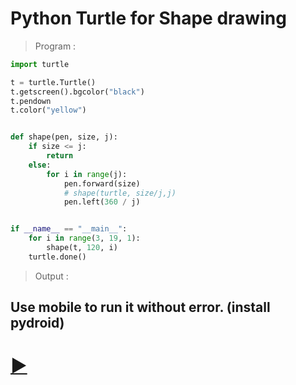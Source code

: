 # Python Turtle for Shape drawing
> Program :
```python
import turtle

t = turtle.Turtle()
t.getscreen().bgcolor("black")
t.pendown
t.color("yellow")


def shape(pen, size, j):
    if size <= j:
        return
    else:
        for i in range(j):
            pen.forward(size)
            # shape(turtle, size/j,j)
            pen.left(360 / j)


if __name__ == "__main__":
    for i in range(3, 19, 1):
        shape(t, 120, i)
    turtle.done()
```
> Output :
[](output.png)
## Use mobile to run it without error. (install pydroid)
# [►](https://play.google.com/store/apps/details?id=ru.iiec.pydroid3)